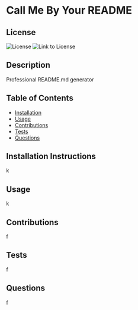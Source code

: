 
  # Call Me By Your README
  
  ## License 
  ![License](https://img.shields.io/badge/License-Eclipse-blue.svg)
  ![Link to License](https://opensource.org/licenses/Eclipse)

  ## Description 
  Professional README.md generator

  ## Table of Contents 
      
  * [Installation](#installation)
  * [Usage](#usage)
  * [Contributions](#contributions)
  * [Tests](#tests)
  * [Questions](#questions)
      
  ## Installation Instructions
  k

  ## Usage
  k

  ## Contributions
  f

  ## Tests
  f

  ## Questions
   f